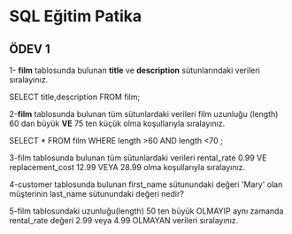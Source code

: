 
# SQL Eğitim Patika

## ÖDEV 1 

1- **film** tablosunda bulunan __title__ ve **description** sütunlarındaki verileri sıralayınız.

SELECT title,description FROM film;

2-**film** tablosunda bulunan tüm sütunlardaki verileri film uzunluğu (length) 60 dan büyük __VE__ 75 ten küçük olma koşullarıyla sıralayınız.

SELECT * FROM film
WHERE length >60 AND length <70 ;


3-film tablosunda bulunan tüm sütunlardaki verileri rental_rate 0.99 VE replacement_cost 12.99 VEYA 28.99 olma koşullarıyla sıralayınız.


4-customer tablosunda bulunan first_name sütunundaki değeri 'Mary' olan müşterinin last_name sütunundaki değeri nedir?


5-film tablosundaki uzunluğu(length) 50 ten büyük OLMAYIP aynı zamanda rental_rate değeri 2.99 veya 4.99 OLMAYAN verileri sıralayınız.

